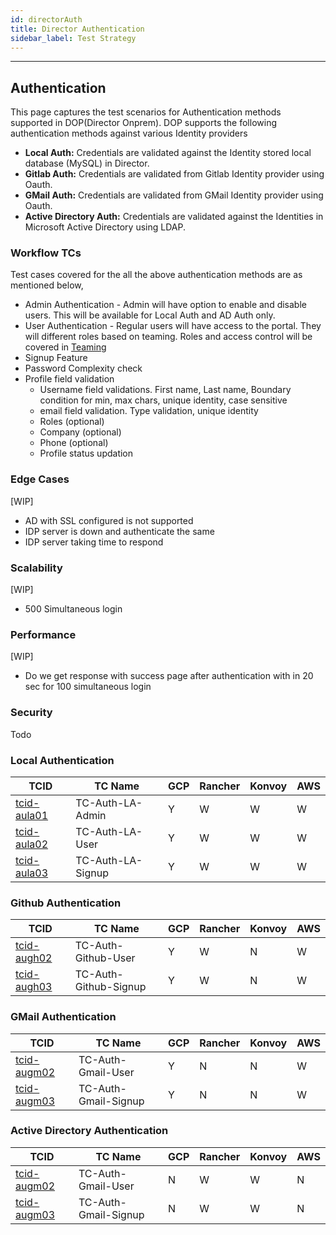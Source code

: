 ```yaml
---
id: directorAuth
title: Director Authentication
sidebar_label: Test Strategy
---
```

------

## Authentication
This page captures the test scenarios for Authentication methods supported in DOP(Director Onprem). DOP supports the following authentication methods against various Identity providers
- **Local Auth:** Credentials are validated against the Identity stored local database (MySQL) in Director.
- **Gitlab Auth:** Credentials are validated from Gitlab Identity provider using Oauth. 
- **GMail Auth:** Credentials are validated from GMail Identity provider using Oauth.
- **Active Directory Auth:** Credentials are validated against the Identities in Microsoft Active Directory using LDAP. 

### Workflow TCs
Test cases covered for the all the above authentication methods are as mentioned below,
- Admin Authentication - Admin will have option to enable and disable users. This will be available for Local Auth and AD Auth only.
- User Authentication - Regular users will have access to the portal. They will different roles based on teaming. Roles and access control will be covered in [Teaming](/docs/director/teaming/directorTeaming)
- Signup Feature
- Password Complexity check
- Profile field validation
  - Username field validations. First name, Last name, Boundary condition for  min, max chars, unique identity, case sensitive
  - email field validation. Type validation, unique identity
  - Roles (optional)
  - Company (optional)
  - Phone (optional)
  - Profile status updation

### Edge Cases
[WIP]
- AD with SSL configured is not supported
- IDP server is down and authenticate the same
- IDP server taking time to respond

### Scalability
[WIP]
- 500 Simultaneous login


### Performance
[WIP]
- Do we get response with success page after authentication with in 20 sec for 100 simultaneous login

### Security
Todo

### Local Authentication

| TCID                                   | TC Name | GCP               | Rancher | Konvoy | AWS  |
| -------------------------------------- | ------------------------- | ----------------- | ------- | ------ | ---- |
| [tcid-aula01](tc-auth-la-admin) | TC-Auth-LA-Admin | Y | W | W | W |
| [tcid-aula02](tc-auth-la-user)   | TC-Auth-LA-User | Y    | W       | W | W |
| [tcid-aula03](tc-auth-la-signup)     | TC-Auth-LA-Signup | Y              | W | W | W |

### Github Authentication

| TCID                                   | TC Name | GCP               | Rancher | Konvoy | AWS  |
| -------------------------------------- | ------------------------- | ----------------- | ------- | ------ | ---- |
| [tcid-augh02](tc-auth-github-user)   | TC-Auth-Github-User | Y    | W       | N | W |
| [tcid-augh03](tc-auth-github-signup)     | TC-Auth-Github-Signup | Y              | W | N | W |

### GMail Authentication

| TCID                                   | TC Name | GCP               | Rancher | Konvoy | AWS  |
| -------------------------------------- | ------------------------- | ----------------- | ------- | ------ | ---- |
| [tcid-augm02](tc-auth-gmail-user)   | TC-Auth-Gmail-User | Y    | N      | N | W |
| [tcid-augm03](tc-auth-gmail-signup)     | TC-Auth-Gmail-Signup | Y              | N | N | W |


### Active Directory Authentication


| TCID                                   | TC Name | GCP               | Rancher | Konvoy | AWS  |
| -------------------------------------- | ------------------------- | ----------------- | ------- | ------ | ---- |
| [tcid-augm02](tc-auth-ad-user)   | TC-Auth-Gmail-User | N   | W       | W | N |
| [tcid-augm03](tc-auth-ad-signup)     | TC-Auth-Gmail-Signup | N             | W | W | N |

